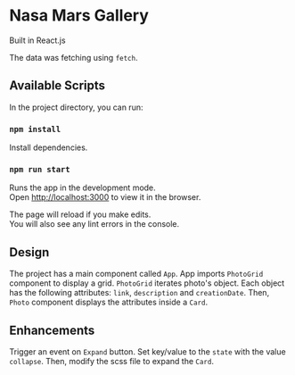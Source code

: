 # Nasa Mars Gallery

Built in React.js  

The data was fetching using <code>fetch</code>.

## Available Scripts

In the project directory, you can run:

### `npm install`

Install dependencies.

### `npm run start`

Runs the app in the development mode.<br>
Open [http://localhost:3000](http://localhost:3000) to view it in the browser.

The page will reload if you make edits.<br>
You will also see any lint errors in the console.

## Design

The project has a main component called <code>App</code>. App imports <code>PhotoGrid</code> component to display a grid. <code>PhotoGrid</code> iterates photo's object. Each object has the following attributes: <code>link</code>, <code>description</code> and <code>creationDate</code>. Then, <code>Photo</code> component displays the attributes inside a <code>Card</code>. 

## Enhancements

Trigger an event on <code>Expand</code> button. Set key/value to the <code>state</code> with the value <code>collapse</code>. Then, modify the scss file to expand the <code>Card</code>. 

